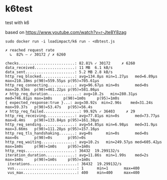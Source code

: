 # k6test
test with k6

based on https://www.youtube.com/watch?v=r-Jte8Y8zag

`sudo docker run -i loadimpact/k6 run - <dbtest.js`

    ✗ reached request rate
      ↳  82% — ✓ 30172 / ✗ 6260
    
    checks.........................: 82.81% ✓ 30172     ✗ 6260 
    data_received..................: 11 MB  6.1 kB/s
    data_sent......................: 5.2 MB 2.8 kB/s
    http_req_blocked...............: avg=134.8µs min=1.27µs   med=6.89µs   max=210.18ms p(90)=559.55µs p(95)=705.61µs
    http_req_connecting............: avg=96.67µs min=0s       med=0s       max=20.93ms  p(90)=461.22µs p(95)=581.86µs
    ✗ http_req_duration..............: avg=10.2s   min=280.31µs med=746.81µs max=1m0s     p(90)=1m0s     p(95)=1m0s    
    { expected_response:true }...: avg=30.92s  min=2.96s    med=31.24s   max=59.37s   p(90)=53.47s   p(95)=56.4s   
    ✗ http_req_failed................: 99.92% ✓ 36403     ✗ 29   
    http_req_receiving.............: avg=77.81µs min=0s       med=73.77µs  max=8.4ms    p(90)=133.84µs p(95)=161.38µs
    http_req_sending...............: avg=54.85µs min=6.98µs   med=31.9µs   max=3.66ms   p(90)=111.28µs p(95)=157.16µs
    http_req_tls_handshaking.......: avg=0s      min=0s       med=0s       max=0s       p(90)=0s       p(95)=0s      
    http_req_waiting...............: avg=10.2s   min=249.57µs med=605.42µs max=1m0s     p(90)=1m0s     p(95)=1m0s    
    http_reqs......................: 36432  19.299132/s
    iteration_duration.............: avg=11.86s  min=1.99s    med=2s       max=1m0s     p(90)=1m0s     p(95)=1m0s    
     iterations.....................: 36432  19.299132/s
     vus............................: 1      min=1       max=400
     vus_max........................: 400    min=400     max=400

